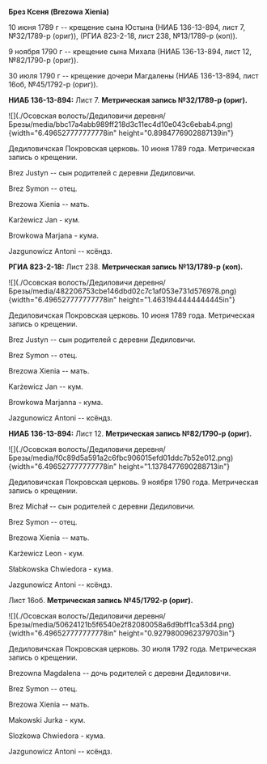 **Брез Ксеня (Brezowa Xienia)**

10 июня 1789 г -- крещение сына Юстына (НИАБ 136-13-894, лист 7,
№32/1789-р (ориг)), (РГИА 823-2-18, лист 238, №13/1789-р (коп)).

9 ноября 1790 г -- крещение сына Михала (НИАБ 136-13-894, лист 12,
№82/1790-р (ориг)).

30 июля 1790 г -- крещение дочери Магдалены (НИАБ 136-13-894, лист 16об,
№45/1792-р (ориг)).

**НИАБ 136-13-894:** Лист 7. **Метрическая запись №32/1789-р (ориг).**

![](./Осовская волость/Дедиловичи деревня/Брезы/media/bbc17a4abb989ff218d3c11ec4d10e043c6ebab4.png){width="6.496527777777778in"
height="0.8984776902887139in"}

Дедиловичская Покровская церковь. 10 июня 1789 года. Метрическая запись
о крещении.

Brez Justyn -- сын родителей с деревни Дедиловичи.

Brez Symon -- отец.

Brezowa Xienia -- мать.

Karżewicz Jan - кум.

Browkowa Marjana - кума.

Jazgunowicz Antoni -- ксёндз.

**РГИА 823-2-18:** Лист 238. **Метрическая запись №13/1789-р (коп).**

![](./Осовская волость/Дедиловичи деревня/Брезы/media/482206753cbe146dbd02c7c1af053e731d576978.png){width="6.496527777777778in"
height="1.4631944444444445in"}

Дедиловичская Покровская церковь. 10 июня 1789 года. Метрическая запись
о крещении.

Brez Justyn -- сын родителей с деревни Дедиловичи.

Brez Symon -- отец.

Brezowa Xienia -- мать.

Karżewicz Jan -- кум.

Browkowa Marjanna - кума.

Jazgunowicz Antoni -- ксёндз.

**НИАБ 136-13-894:** Лист 12. **Метрическая запись №82/1790-р (ориг).**

![](./Осовская волость/Дедиловичи деревня/Брезы/media/f0c89d5a591a2c6fbc906015efd01ddc7b52e012.png){width="6.496527777777778in"
height="1.1378477690288713in"}

Дедиловичская Покровская церковь. 9 ноября 1790 года. Метрическая запись
о крещении.

Brez Michał -- сын родителей с деревни Дедиловичи.

Brez Symon -- отец.

Brezowa Xienia -- мать.

Karżewicz Leon - кум.

Słabkowska Chwiedora - кума.

Jazgunowicz Antoni -- ксёндз.

Лист 16об. **Метрическая запись №45/1792-р (ориг).**

![](./Осовская волость/Дедиловичи деревня/Брезы/media/50624121b5f6540e2f82080058a6d9bff1ca53d4.png){width="6.496527777777778in"
height="0.9279800962379703in"}

Дедиловичская Покровская церковь. 30 июля 1792 года. Метрическая запись
о крещении.

Brezowna Magdalena -- дочь родителей с деревни Дедиловичи.

Brez Symon -- отец.

Brezowa Xienia -- мать.

Makowski Jurka - кум.

Slozkowa Chwiedora - кума.

Jazgunowicz Antoni -- ксёндз.
